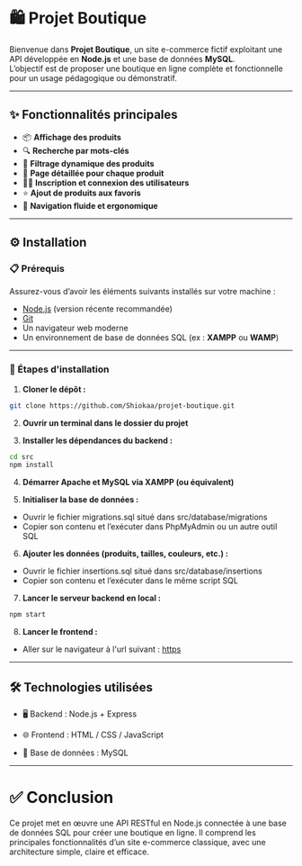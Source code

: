 # 🛍️ Projet Boutique

Bienvenue dans **Projet Boutique**, un site e-commerce fictif exploitant une API développée en **Node.js** et une base de données **MySQL**.  
L’objectif est de proposer une boutique en ligne complète et fonctionnelle pour un usage pédagogique ou démonstratif.

---

## ✨ Fonctionnalités principales

- 📦 **Affichage des produits**
- 🔍 **Recherche par mots-clés**
- 🧼 **Filtrage dynamique des produits**
- 📄 **Page détaillée pour chaque produit**
- 🧑‍💻 **Inscription et connexion des utilisateurs**
- ⭐ **Ajout de produits aux favoris**
- 🧭 **Navigation fluide et ergonomique**

---

## ⚙️ Installation

### 📋 Prérequis

Assurez-vous d’avoir les éléments suivants installés sur votre machine :

- [Node.js](https://nodejs.org/) (version récente recommandée)
- [Git](https://git-scm.com/)
- Un navigateur web moderne
- Un environnement de base de données SQL (ex : **XAMPP** ou **WAMP**)

---

### 🚀 Étapes d'installation

1. **Cloner le dépôt :**

```bash
git clone https://github.com/Shiokaa/projet-boutique.git
```

2. **Ouvrir un terminal dans le dossier du projet**
   <br>

3. **Installer les dépendances du backend :**

```bash
cd src
npm install
```

4. **Démarrer Apache et MySQL via XAMPP (ou équivalent)**
   <br>
   
5. **Initialiser la base de données :**

- Ouvrir le fichier migrations.sql situé dans src/database/migrations
- Copier son contenu et l’exécuter dans PhpMyAdmin ou un autre outil SQL

6. **Ajouter les données (produits, tailles, couleurs, etc.) :**

- Ouvrir le fichier insertions.sql situé dans src/database/insertions
- Copier son contenu et l’exécuter dans le même script SQL

7. **Lancer le serveur backend en local :**

```bash
npm start
```

8. **Lancer le frontend :**
- Aller sur le navigateur à l'url suivant : [https](http://localhost:3000/home)

---

## 🛠️ Technologies utilisées
- 🖥 Backend : Node.js + Express

- 🌐 Frontend : HTML / CSS / JavaScript

- 💽 Base de données : MySQL

---

# ✅ Conclusion
Ce projet met en œuvre une API RESTful en Node.js connectée à une base de données SQL pour créer une boutique en ligne.
Il comprend les principales fonctionnalités d’un site e-commerce classique, avec une architecture simple, claire et efficace.
